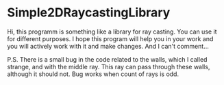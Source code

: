 # Simple2DRaycastingLibrary
Hi, this programm is something like a library for ray casting. You can use it for different purposes.
I hope this program will help you in your work and you will actively work with it and make changes. And I can't comment...

P.S. There is a small bug in the code related to the walls, which I called strange, and with the middle ray.
This ray can pass through these walls, although it should not. Bug works when count of rays is odd.
